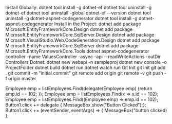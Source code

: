 Install Globally:
dotnet tool install -g dotnet-ef 
dotnet tool uninstall -g  dotnet-ef
dotnet tool uninstall -global  dotnet-ef --version <version no>
dotnet tool uninstall -g dotnet-aspnet-codegenerator
dotnet tool install -g dotnet-aspnet-codegenerator
Install in the Project:
dotnet add package Microsoft.EntityFrameworkCore.Design
dotnet add package Microsoft.EntityFrameworkCore.SqlServer.Design
dotnet add package Microsoft.VisualStudio.Web.CodeGeneration.Design
dotnet add package Microsoft.EntityFrameworkCore.SqlServer
dotnet add package Microsoft.EntityFrameworkCore.Tools
dotnet aspnet-codegenerator controller -name ValuesController -async -api --readWriteActions -outDir Controllers
Dotnet:
dotnet new webapi -n sampleproj
dotnet new console -o ProjectFolder
dotnet build
dotnet run
dotnet watch run
Git Init
git init
git add .
git commit -m "initial commit"
git remote add origin <repo url>
git remote -v
git push -f origin master

Employee emp = listEmployees.Find(delegate(Employee emp) {return emp.id == 102; });
Employee emp = listEmployees.Find(x => x.id == 102);
Employee emp = listEmployees.Find((Employee emp) => emp.id == 102);
Button1.click += delegate { MessageBox.show("Button Clicked");};
Button1.click += (eventSender, eventArgs) => {
    MessageBox("button clicked)
};